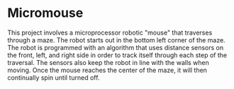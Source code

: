 # Micromouse
This project involves a microprocessor robotic "mouse" that traverses through a maze. The robot starts out in the bottom left corner of the maze. The robot is programmed with an algorithm that uses distance sensors on the front, left, and right side in order to track itself through each step of the traversal. The sensors also keep the robot in line with the walls when moving. Once the mouse reaches the center of the maze, it will then continually spin until turned off.
